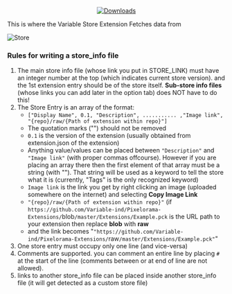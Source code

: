 <p align="center">
    <a href="https://github.com/Variable-Interactive/Variable-Store/releases">
        <img src="https://img.shields.io/github/downloads/Variable-Interactive/Variable-Store/total?color=lightgreen" alt="Downloads" />
    </a>
</p>

This is where the Variable Store Extension Fetches data from

![Store](https://user-images.githubusercontent.com/77773850/164515247-1e11123d-c071-42d4-9b4e-275de492dce6.png)<p>

### Rules for writing a store_info file
1. The main store info file (whose link you put in STORE_LINK) must have an integer number at the top (which indicates current store version). and the 1st extension entry should be of the store itself. **Sub-store info files** (whose links you can add later in the option tab) does NOT have to do this!
2. The Store Entry is an array of the format:
   - `["Display Name", 0.1, "Description", ........... ,"Image link", "{repo}/raw/{Path of extension within repo}"]`
   - The quotation marks ("") should not be removed
   - `0.1` is the version of the extension (usually obtained from extension.json of the extension)
   - Anything value/values can be placed between `"Description"` and `"Image link"` (with proper commas offcourse). However if you are placing an array there then the first element of that array must be a string (with ""). That string will be used as a keyword to tell the store what it is (currently, "Tags" is the only recognized keyword) 
   - `Image link` is the link you get by right clicking an image (uploaded somewhere on the internet) and selecting **Copy Image Link**
   - `"{repo}/raw/{Path of extension within repo}"` (if `https://github.com/Variable-ind/Pixelorama-Extensions/`blob`/master/Extensions/Example.pck` is the URL path to your extension then replace **blob** with **raw**
   - and the link becomes "`"https://github.com/Variable-ind/Pixelorama-Extensions/`raw`/master/Extensions/Example.pck"`"
3. One store entry must occupy only one line (and vice-versa)
4. Comments are supported. you can comment an entire line by placing `#` at the start of the line (comments between or at end of line are not allowed).
5. links to another store_info file can be placed inside another store_info file (it will get detected as a custom store file)

